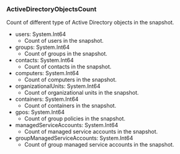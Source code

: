 ### ActiveDirectoryObjectsCount
Count of different type of Active Directory objects in the snapshot.

- users: System.Int64
  - Count of users in the snapshot.
- groups: System.Int64
  - Count of groups in the snapshot.
- contacts: System.Int64
  - Count of contacts in the snapshot.
- computers: System.Int64
  - Count of computers in the snapshot.
- organizationalUnits: System.Int64
  - Count of organizational units in the snapshot.
- containers: System.Int64
  - Count of containers in the snapshot.
- gpos: System.Int64
  - Count of group policies in the snapshot.
- managedServiceAccounts: System.Int64
  - Count of managed service accounts in the snapshot.
- groupManagedServiceAccounts: System.Int64
  - Count of group managed service accounts in the snapshot.
